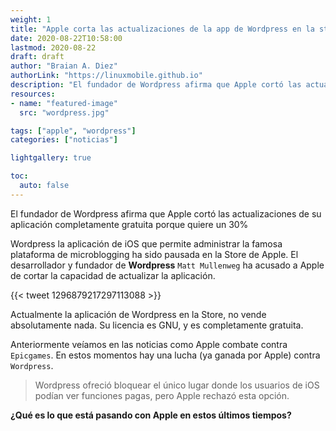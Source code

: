 ```yaml
---
weight: 1
title: "Apple corta las actualizaciones de la app de Wordpress en la store."
date: 2020-08-22T10:58:00
lastmod: 2020-08-22
draft: draft
author: "Braian A. Diez"
authorLink: "https://linuxmobile.github.io"
description: "El fundador de Wordpress afirma que Apple cortó las actualizaciones de su aplicación completamente gratuita porque quiere un 30%"
resources:
- name: "featured-image"
  src: "wordpress.jpg"

tags: ["apple", "wordpress"]
categories: ["noticias"]

lightgallery: true

toc:
  auto: false
---
```


El fundador de Wordpress afirma que Apple cortó las actualizaciones de su aplicación completamente gratuita porque quiere un 30%


<!--more-->


Wordpress la aplicación de iOS que permite administrar la famosa plataforma de microblogging ha sido pausada en la Store de Apple.
El desarrollador y fundador de **Wordpress** `Matt Mullenweg` ha acusado a Apple de cortar la capacidad de actualizar la aplicación. 


{{< tweet 1296879217297113088 >}}

Actualmente la aplicación de Wordpress en la Store, no vende absolutamente nada. Su licencia es GNU, y es completamente gratuita. 

Anteriormente veíamos en las noticias como Apple combate contra `Epicgames`. En estos momentos hay una lucha (ya ganada por Apple) contra `Wordpress`.

> Wordpress ofreció bloquear el único lugar donde los usuarios de iOS podían ver funciones pagas, pero Apple rechazó esta opción.

**¿Qué es lo que está pasando con Apple en estos últimos tiempos?**
